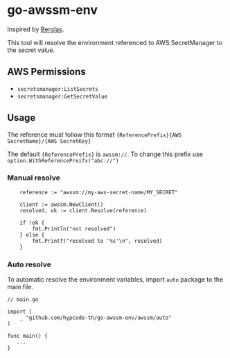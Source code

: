 # go-awssm-env

Inspired by [Berglas](https://github.com/GoogleCloudPlatform/berglas).

This tool will resolve the environment referenced to AWS SecretManager to the secret value.

## AWS Permissions

* `secretsmanager:ListSecrets`
* `secretsmanager:GetSecretValue`

## Usage

The reference must follow this format `{ReferencePrefix}{AWS SecretName}/{AWS SecretKey}`

The default `{ReferencePrefix}` is `awssm://`. To change this prefix use `option.WithReferencePreifx("abc://")`

### Manual resolve

```
    reference := "awssm://my-aws-secret-name/MY_SECRET"
    
    client := awssm.NewClient()
    resolved, ok := client.Resolve(reference)
    
    if !ok {
        fmt.Println("not resolved")
    } else {
        fmt.Printf("resolved to '%s'\n", resolved)
    }    
```

### Auto resolve

To automatic resolve the environment variables, import `auto` package to the main file.


```
// main.go

import (
    _ "github.com/hypcode-th/go-awssm-env/awssm/auto"
)

func main() {
   ...
}

```
